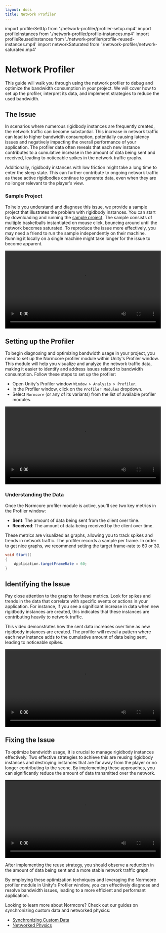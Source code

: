 ```yaml
---
layout: docs
title: Network Profiler
---
```

import profilerSetUp            from './network-profiler/profiler-setup.mp4'
import profileInstances         from './network-profiler/profile-instances.mp4'
import profileReusedInstances   from './network-profiler/profile-reused-instances.mp4'
import networkSaturated         from './network-profiler/network-saturated.mp4'


# Network Profiler

This guide will walk you through using the network profiler to debug and optimize the bandwidth consumption in your project. We will cover how to set up the profiler, interpret its data, and implement strategies to reduce the used bandwidth.

## The Issue

In scenarios where numerous rigidbody instances are frequently created, the network traffic can become substantial. This increase in network traffic can lead to higher bandwidth consumption, potentially causing latency issues and negatively impacting the overall performance of your application. The profiler data often reveals that each new instance contributes to a cumulative increase in the amount of data being sent and received, leading to noticeable spikes in the network traffic graphs.

Additionally, rigidbody instances with low friction might take a long time to enter the sleep state. This can further contribute to ongoing network traffic as these active rigidbodies continue to generate data, even when they are no longer relevant to the player's view.

### Sample Project

To help you understand and diagnose this issue, we provide a sample project that illustrates the problem with rigidbody instances. You can start by downloading and running the [sample project](</downloads/Profiler_Sample.zip>). The sample consists of multiple basketballs instantiated on mouse click, bouncing around until the network becomes saturated.
To reproduce the issue more effectively, you may need a friend to run the sample independently on their machine. Running it locally on a single machine might take longer for the issue to become apparent.

<video width="100%" controls><source src={networkSaturated} /></video> 

## Setting up the Profiler

To begin diagnosing and optimizing bandwidth usage in your project, you need to set up the Normcore profiler module within Unity's Profiler window. This module will help you visualize and analyze the network traffic data, making it easier to identify and address issues related to bandwidth consumption. Follow these steps to set up the profiler:

- Open Unity's Profiler window `Window > Analysis > Profiler`.
- In the Profiler window, click on the `Profiler Modules` dropdown.
- Select `Normcore` (or any of its variants) from the list of available profiler modules.

<video width="100%" controls><source src={profilerSetUp} /></video> 

### Understanding the Data

Once the Normcore profiler module is active, you'll see two key metrics in the Profiler window:
- **Sent**: The amount of data being sent from the client over time.
- **Received**: The amount of data being received by the client over time.

These metrics are visualized as graphs, allowing you to track spikes and trends in network traffic.
The profiler records a sample per frame. In order to get nice graphs, we recommend setting the target frame-rate to 60 or 30.

```csharp
void Start()
{
    Application.targetFrameRate = 60;
}
```

## Identifying the Issue

Pay close attention to the graphs for these metrics. Look for spikes and trends in the data that correlate with specific events or actions in your application. For instance, if you see a significant increase in data when new rigidbody instances are created, this indicates that these instances are contributing heavily to network traffic.

This video demonstrates how the sent data increases over time as new rigidbody instances are created. The profiler will reveal a pattern where each new instance adds to the cumulative amount of data being sent, leading to noticeable spikes.

<video width="100%" controls><source src={profileInstances} /></video> 

## Fixing the Issue

To optimize bandwidth usage, it is crucial to manage rigidbody instances effectively. Two effective strategies to achieve this are reusing rigidbody instances and destroying instances that are far away from the player or no longer contributing to the scene. By implementing these approaches, you can significantly reduce the amount of data transmitted over the network.

<video width="100%" controls><source src={profileReusedInstances} /></video> 

After implementing the reuse strategy, you should observe a reduction in the amount of data being sent and a more stable network traffic graph.

By employing these optimization techniques and leveraging the Normcore profiler module in Unity's Profiler window, you can effectively diagnose and resolve bandwidth issues, leading to a more efficient and performant application.

Looking to learn more about Normcore? Check out our guides on synchronizing custom data and networked physics:

- [Synchronizing Custom Data](../realtime/synchronizing-custom-data.md)
- [Networked Physics](../realtime/networked-physics.md)
